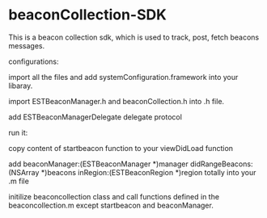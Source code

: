 beaconCollection-SDK
====================

This is a beacon collection sdk, which is used to track, post, fetch beacons messages.

configurations:

import all the files and add systemConfiguration.framework into your libaray.

import ESTBeaconManager.h and beaconCollection.h into .h file.

add ESTBeaconManagerDelegate delegate protocol

run it:

copy content of startbeacon function to your viewDidLoad function

add beaconManager:(ESTBeaconManager *)manager didRangeBeacons:(NSArray *)beacons inRegion:(ESTBeaconRegion *)region totally into your .m file

initilize beaconcollection class and call functions defined in the beaconcollection.m except startbeacon and beaconManager.

